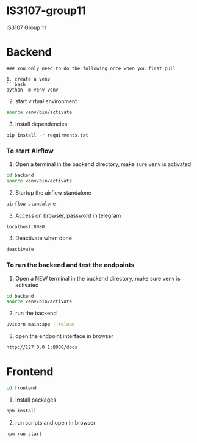 # IS3107-group11
IS3107 Group 11

# Backend

```
### You only need to do the following once when you first pull

1. create a venv
```bash
python -m venv venv
```

2. start virtual environment
```bash
source venv/bin/activate
```

3. install dependencies
```bash
pip install -r requirments.txt
```

### To start Airflow

1. Open a terminal in the backend directory, make sure venv is activated 
```bash
cd backend
source venv/bin/activate
```

2. Startup the airflow standalone
```bash
airflow standalone
```

3. Access on browser, password in telegram
```bash
localhost:8080
```

4. Deactivate when done
```bash
deactivate
```


### To run the backend and test the endpoints

1. Open a NEW terminal in the backend directory, make sure venv is activated 
```bash
cd backend
source venv/bin/activate
```

2. run the backend
```bash
uvicorn main:app --reload
```

3. open the endpoint interface in browser
```bash
http://127.0.0.1:8000/docs
```



# Frontend
```bash
cd frontend
```

1. install packages
```bash
npm install
```

2. run scripts and open in browser
```bash
npm run start
```
